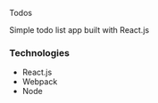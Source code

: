 Todos

<p>Simple todo list app built with React.js</p>

<h3>Technologies</h3>

<ul>
	<li>React.js</li>
	<li>Webpack</li>
	<li>Node</li>
</ul>
